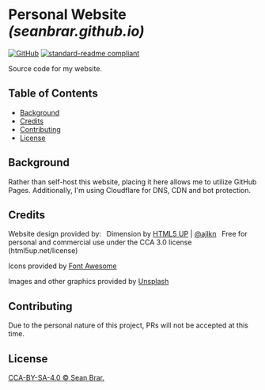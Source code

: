 # Personal Website _(seanbrar.github.io)_

[![GitHub](https://img.shields.io/github/license/seanbrar/seanbrar.github.io)](LICENSE)
[![standard-readme compliant](https://img.shields.io/badge/readme%20style-standard-brightgreen.svg?style=flat-square)](https://github.com/RichardLitt/standard-readme)

Source code for my website.

## Table of Contents

- [Background](#background)
- [Credits](#credits)
- [Contributing](#contributing)
- [License](#license)

## Background

Rather than self-host this website, placing it here allows me to utilize GitHub Pages. Additionally, I'm using Cloudflare for DNS, CDN and bot protection.

## Credits

Website design provided by:
&ensp;Dimension by [HTML5 UP](html5up.net) | [@ajlkn](https://twitter.com/ajlkn)
&ensp;Free for personal and commercial use under the CCA 3.0 license (html5up.net/license)

Icons provided by [Font Awesome](fontawesome.io)

Images and other graphics provided by [Unsplash](unsplash.com)

## Contributing

Due to the personal nature of this project, PRs will not be accepted at this time.

## License

[CCA-BY-SA-4.0 © Sean Brar.](LICENSE)